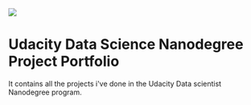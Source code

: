 <img src="https://raw.githubusercontent.com/joleneyao/joleneyao.github.io/master/images/Udacitylogo.png">

# Udacity Data Science Nanodegree Project Portfolio
It contains all the projects i've done in the Udacity Data scientist Nanodegree program.
